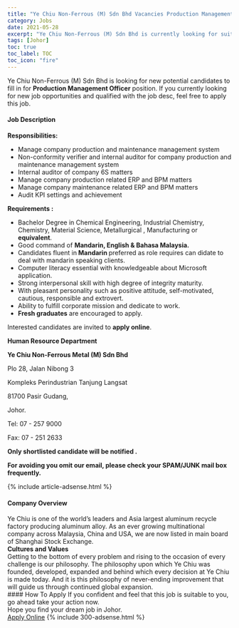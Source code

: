 ```yaml
---
title: "Ye Chiu Non-Ferrous (M) Sdn Bhd Vacancies Production Management Officer" 
category: Jobs 
date: 2021-05-28 
excerpt: "Ye Chiu Non-Ferrous (M) Sdn Bhd is currently looking for suitable person to fill in the Production Management Officer which based in Johor" 
tags: [Johor] 
toc: true 
toc_label: TOC 
toc_icon: "fire" 
--- 
```


<p>Ye Chiu Non-Ferrous (M) Sdn Bhd is looking for new potential candidates to fill in for <b>Production Management Officer</b> position. If you currently looking for new job opportunities and qualified with the job desc, feel free to apply this job.
</p><div><div><h4>Job Description</h4></div><div><div><span><div><p><strong>Responsibilities:</strong></p><ul><li>M<span>anage company production and maintenance management system</span></li><li>N<span>on-conformity verifier and internal auditor for company production and maintenance management system</span></li><li>I<span>nternal auditor of company 6S matters</span></li><li>M<span>anage company production related ERP and BPM matters</span></li><li>M<span>anage company maintenance related ERP and BPM matters</span></li><li>A<span>udit KPI settings and achievement</span></li></ul><p><strong>Requirements :</strong></p><ul><li>Bachelor Degree in Chemical Engineering, Industrial Chemistry, Chemistry, Material Science,&#160;Metallurgical , Manufacturing or <strong>equivalent</strong>.</li><li>Good command of <strong>Mandarin, English &amp; Bahasa Malaysia.</strong></li><li>Candidates fluent in<strong> Mandarin </strong>preferred as role requires can didate to deal with mandarin speaking clients.</li><li>Computer literacy essential with knowledgeable about Microsoft application.</li><li>Strong interpersonal skill with high degree of integrity maturity.</li><li>With pleasant personality such as positive attitude, self-motivated, cautious, responsible and extrovert.</li><li>Ability to fulfill corporate mission and dedicate to work.</li><li><strong>Fresh graduates</strong> are encouraged to apply.</li></ul><p>Interested candidates are invited to <strong>apply online</strong>.</p><p><strong>Human Resource Department</strong></p><p><strong>Ye Chiu Non-Ferrous Metal (M) Sdn Bhd</strong></p><p>Plo 28, Jalan Nibong 3</p><p>Kompleks Perindustrian Tanjung Langsat</p><p>81700 Pasir Gudang,</p><p>Johor.</p><p>Tel: 07 - 257 9000</p><p>Fax: 07 - 251 2633</p><p><strong>Only shortlisted candidate will be notified .</strong></p><p><strong>For avoiding you omit our email, please check your SPAM/JUNK&#160;mail box frequently.</strong></p></div></span></div></div></div> 
{% include article-adsense.html %} 
<div><div><h4>Company Overview</h4></div><div><div><span><div><div>
<div>
<div>Ye Chiu is one of the world&#8217;s leaders and Asia largest aluminum recycle factory producing aluminum alloy. As an ever growing multinational company across Malaysia, China and USA, we are now listed in main board of Shanghai Stock Exchange.</div>
<div><strong>Cultures and Values</strong><br>
Getting to the bottom of every problem and rising to the occasion of every challenge is our philosophy. The philosophy upon which Ye Chiu was founded, developed, expanded and behind which every decision at Ye Chiu is made today. And it is this philosophy of never-ending improvement that will guide us through continued global expansion.</div>
</div>
</div></div></span></div></div></div> 
#### How To Apply 
If you confident and feel that this job is suitable to you, go ahead take your action now. <br/> 
Hope you find your dream job in Johor. <br/> 
<a href="https://www.jobstreet.com.my/en/job/production-management-officer-4576275?jobId=jobstreet-my-job-4576275&" class="btn btn--info" target="_blank" rel="nofollow noopenner">Apply Online</a> 
{% include 300-adsense.html %} 